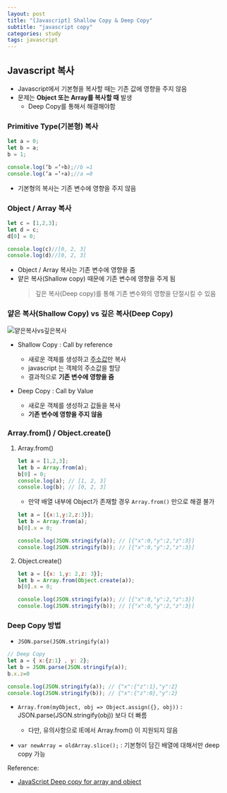```yaml
---
layout: post
title: "[Javascript] Shallow Copy & Deep Copy"
subtitle: "javascript copy"
categories: study
tags: javascript
---
```


## Javascript 복사 
 - Javascript에서 기본형을 복사할 때는 기존 값에 영향을 주지 않음  
 - 문제는 **Object 또는 Array를 복사할 때** 발생
	- Deep Copy를 통해서 해결해야함


### Primitive Type(기본형) 복사
```javascript
let a = 0;
let b = a;
b = 1;

console.log(‘b =’+b);//b =1
console.log(‘a =’+a);//a =0
```  
 - 기본형의 복사는 기존 변수에 영향을 주지 않음


### Object / Array 복사
```javascript
let c = [1,2,3];
let d = c;
d[0] = 0;

console.log(c)//[0, 2, 3]
console.log(d)//[0, 2, 3]
```  
 - Object / Array 복사는 기존 변수에 영향을 줌
 - 얕은 복사(Shallow copy) 때문에 기존 변수에 영향을 주게 됨
	> 깊은 복사(Deep copy)를 통해 기존 변수와의 영향을 단절시킬 수 있음
  
### 얕은 복사(Shallow Copy) vs 깊은 복사(Deep Copy)
  
![얕은복사vs깊은복사](https://miro.medium.com/max/780/1*6fjXVjxrpLWB_U3Gkz51MQ.png)  

 - Shallow Copy : Call by reference
    - 새로운 객체를 생성하고 <u>주소값</u>만 복사
	- javascript 는 객체의 주소값을 할당
	- 결과적으로 **기존 변수에 영향을 줌**
	
 - Deep Copy : Call by Value
    - 새로운 객체를 생성하고 값들을 복사
	- **기존 변수에 영향을 주지 않음**
 
### Array.from() / Object.create()
1. Array.from()
	```javascript
	let a = [1,2,3];
	let b = Array.from(a);
	b[0] = 0;
	console.log(a); // [1, 2, 3]
	console.log(b); // [0, 2, 3]
	```  

	- 만약 배열 내부에 Object가 존재할 경우 `Array.from()` 만으로 해결 불가


	```javascript
	let a = [{x:1,y:2,z:3}];
	let b = Array.from(a);
	b[0].x = 0;

	console.log(JSON.stringify(a)); // [{"x":0,"y":2,"z":3}]
	console.log(JSON.stringify(b)); // [{"x":0,"y":2,"z":3}]
	```

2. Object.create()
	```javascript
	let a = [{x: 1,y: 2,z: 3}];
	let b = Array.from(Object.create(a));
	b[0].x = 0;

	console.log(JSON.stringify(a)); // [{"x":0,"y":2,"z":3}]
	console.log(JSON.stringify(b)); // [{"x":0,"y":2,"z":3}]
	```

### Deep Copy 방법
 - `JSON.parse(JSON.stringify(a))`  
```javascript
// Deep Copy
let a = { x:{z:1} , y: 2};
let b = JSON.parse(JSON.stringify(a));
b.x.z=0

console.log(JSON.stringify(a)); // {"x":{"z":1},"y":2}
console.log(JSON.stringify(b)); // {"x":{"z":0},"y":2}
```


 - `Array.from(myObject, obj => Object.assign({}, obj))` :  JSON.parse(JSON.stringify(obj)) 보다 더 빠름 
	- 다만, 유의사항으로 IE에서 Array.from() 이 지원되지 않음

 - `var newArray = oldArray.slice();` : 기본형이 담긴 배열에 대해서만 deep copy 가능

Reference:
 - [JavaScript Deep copy for array and object](https://medium.com/@gamshan001/javascript-deep-copy-for-array-and-object-97e3d4bc401a)